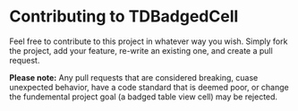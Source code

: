 # Contributing to TDBadgedCell
Feel free to contribute to this project in whatever way you wish. Simply fork the project, add your feature, re-write an existing one, and create a pull request. 

**Please note:** Any pull requests that are considered breaking, cuase unexpected behavior, have a code standard that is deemed poor, or change the fundemental project goal (a badged table view cell) may be rejected.
